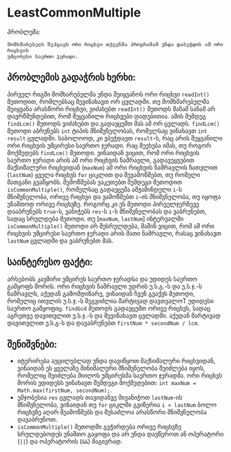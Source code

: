 # LeastCommonMultiple

პრობლემა:

```
მომხმარებელს შეჰყავს ორი რიცხვი თქვენმა პროგრამამ უნდა დაბეჭდოს ამ ორი რიცხვის
უმცირესი საერთო ჯერადი.
```

## პრობლემის გადაჭრის ხერხი:

პირველ რიგში მომხარებელმა უნდა შეიყვანოს ორი რიცხვი `readInt()` მეთოდით, რომლებსაც შევინახავთ ორ ცვლადში. თუ მომხმარებელმა შეიყვანა არასწორი რიცხვი, ვიძახებთ `readInt()` მეთოდს მანამ სანამ არ დავრწმუნდებით, რომ შეყვანილი რიცხვები დადებითია. ამის შემდეგ `findLcm()` მეთოდს ვიძახებთ და გადავცემთ მას ამ ორ ცვლადს. `findLcm()` მეთოდი აბრუნებს `int` ტიპის მნიშვნელობას, რომელსაც ვინახავთ `int result` ცვლადში. საბოლოოდ, კი ვბეჭდავთ `result`-ს, რაც არის შეყვანილი ორი რიცხვის უმცირესი საერთო ჯერადი.
რაც შეეხება იმას, თუ როგორ მოქმედებს `findLcm()` მეთოდი. ვინაიდან ვიცით, რომ ორი რიცხვის საერთო ჯერადი არის ამ ორი რიცხვის ნამრავლი, გადავუყვებით მაქსიმალური რიცხვიდან (`maxNum`) ამ ორი რიცხვის ნამრავლის ჩათვლით (`lastNum`) ყველა რიცხვს `for` ციკლით და შევამოწმებთ, თუ რომელი მათგანი გვაწყობს. შემოწმებას ვაკეთებთ შემდეგი მეთოდით `isCommonMultiple()`, რომელსაც გადაეცემა ამჟამინდელი `i`-ს მნიშვნელობა, ორივე რიცხვი და ვამოწმებთ `i`-ის მნიშვნელობა, თუ იყოფა უნაშთოდ ორივე რიცხვზე. როგორც კი ეს მეთოდი პირველჯერზევე დააბრუნებს `true`-ს, ვანიჭებს `res`-ს `i`-ს მნიშვნელობას და ვაბრუნებთ, სადაც სრულდება მეთოდი. თუ [`maxNum`, `lastNum`] ინტერვალში `isCommonMultiple()` მეთოდი არ შესრულდება, მაშინ ვიცით, რომ ამ ორი რიცხვის უმცირესი საერთო ჯერადი არის მათი ნამრავლი, რასაც ვინახავთ `lastNum` ცვლადში და ვაბრუნებთ მას.

## საინტერესო ფაქტი:

არსებობს კავშირი უმცირეს საერთო ჯერადსა და უდიდეს საერთო გამყოფს შორის. ორი რიცხვის ნამრავლი უდრის უ.ს.გ.-ს და უ.ს.ჯ.-ს ნამრავლს, აქედან გამომდინარე, ვინაიდან ჩვენ გვაქვს მეთოდი, რომელიც ითვლის უ.ს.ჯ.-ს შეგვიძლია მარტივად დავთვალოT უდიდესი საერთო გამყოფიც. `findGcd` მეთოდს
გადავცემთ ორივე რიცხვს, სადაც აგრეთვე დავითვლით უ.ს.ჯ.-ს და შევინახავთ ცვლადში. აქედან მარტივად დავითვლით უ.ს.გ-ს და დავაბრუნებთ `firstNum * secondNum / lcm`.

## შენიშვნები:

- იტერირება აუცილებლად უნდა დავიწყოთ მაქსიმალური რიცხვიდან, ვინაიდან ეს ყველაზე მინიმალური მნიშვნელობა შეიძლება იყოს, რომელიც შეიძლება მიიღოს უმცირესმა საერთო ჯერადმა. ორი რიცხვს შორის უდიდესს ვინახავთ შემდეგი მოქმედებით: `int maxNum = Math.max(firstNum, secondNum);`.
- უმჯობესია `res` ცვლადს თავიდანვე მივანიჭოთ `lastNum`-ის მნიშვნელობა, ვინაიდან თუ `for` ციკლში გვიწერია `i < lastNum` ბოლო რიცხვზე აღარ შეამოწმებს და შესაძლოა არასწორი მნიშვნელობა დავაბრუნოთ.
- `isCommonMultiple()` მეთოდში გვჭირდება ორივე რიცხვზე სრულდებოდეს უნაშთო გაყოფა და არ უნდა დავწეროთ ან ოპერატორი (`||`) და ოპერატორის (`&&`) მაგივრად.
